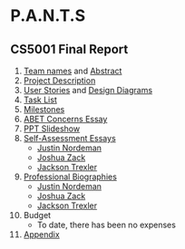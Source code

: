# P.A.N.T.S

## CS5001 Final  Report
1. [Team names](Project-description.md) and [Abstract](abstract.md)
2. [Project Description](Project-description.md)
3. [User Stories](User_Stories.md) and [Design Diagrams](Design_Diagrams/Design_Diagrams.md)
4. [Task List](Tasklist.md)
5. [Milestones](milestones.md)
6. [ABET Concerns Essay](Assignment%20%237%20Essay.docx)
7. [PPT Slideshow](https://mailuc-my.sharepoint.com/:p:/g/personal/trexlejt_mail_uc_edu/EZQmkkjh0sJIpy3eF7fyiHYB_B8kezL40YRlPBNPUZt6mw?rtime=uz_4oqDJ2kg)
8. [Self-Assessment Essays](individual_capstone_assesment/)
   - [Justin Nordeman](individual_capstone_assesment/SeniorDesign_Assignment3_Essay.docx)
   - [Joshua Zack](individual_capstone_assesment/Joshua%20Zack%20Individual%20capstone%20assessment.docx)
   - [Jackson Trexler](individual_capstone_assesment/JacksonTrexlerIndividualCapstoneAssessment.docx)
9. [Professional Biographies](Professional%20Biographys)
   - [Justin Nordeman](Professional%20Biographys/nordeman_professional_biography.md) 
   - [Joshua Zack](Professional%20Biographys/Professional%20Biography%20Josh%20Zack.md)
   - [Jackson Trexler](Professional%20Biographys/TrexlerProfessionalBiography.md)
10. Budget
      - To date, there has been no expenses
11. [Appendix](appendix.md)
